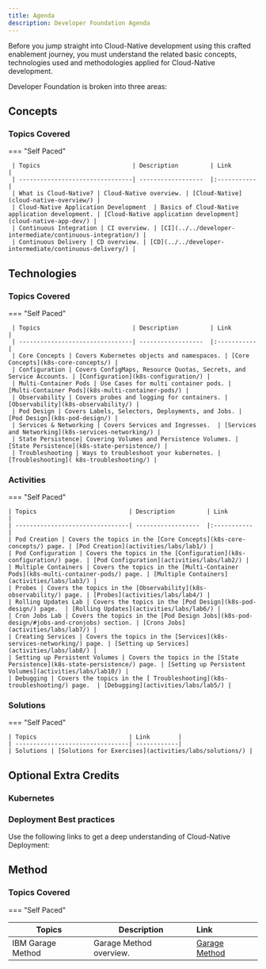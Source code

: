 ```yaml
---
title: Agenda
description: Developer Foundation Agenda
---
```

<!--- cSpell:ignore ICPA openshiftconsole Theia userid toolset crwexposeservice gradlew bluemix ocinstall Mico crwopenlink crwopenapp swaggerui gitpat gituser  buildconfig yourproject wireframe devenvsetup viewapp crwopenlink  atemplatized rtifactoryurlsetup Kata Koda configmap Katacoda checksetup cndp katacoda checksetup Linespace igccli regcred REPLACEME Tavis pipelinerun openshiftcluster invokecloudshell cloudnative sampleapp bwoolf hotspots multicloud pipelinerun Sricharan taskrun Vadapalli Rossel REPLACEME cloudnativesampleapp artifactoryuntar untar Hotspot devtoolsservices Piyum Zonooz Farr Kamal Arora Laszewski  Roadmap roadmap Istio Packt buildpacks automatable ksonnet jsonnet targetport podsiks SIGTERM SIGKILL minikube apiserver multitenant kubelet multizone Burstable checksetup handson  stockbffnode codepatterns devenvsetup newwindow preconfigured cloudantcredentials apikey Indexyaml classname  errorcondition tektonpipeline gradlew gitsecret viewapp cloudantgitpodscreen crwopenlink cdply crwopenapp -->

Before you jump straight into Cloud-Native development using this crafted enablement journey, you must understand the related basic concepts, technologies used and methodologies applied for Cloud-Native development.

Developer Foundation is broken into three areas:



## Concepts
### Topics Covered

===  "Self Paced"

     | Topics                          | Description         | Link        |
     | --------------------------------| ------------------  |:----------- |
     | What is Cloud-Native? | Cloud-Native overview. | [Cloud-Native](cloud-native-overview/) |
     | Cloud-Native Application Development  | Basics of Cloud-Native application development. | [Cloud-Native application development](cloud-native-app-dev/) |
     | Continuous Integration | CI overview. | [CI](../../developer-intermediate/continuous-integration/) |
     | Continuous Delivery | CD overview. | [CD](../../developer-intermediate/continuous-delivery/) |


## Technologies
### Topics Covered

=== "Self Paced"

     | Topics                          | Description         | Link        |
     | --------------------------------| ------------------  |:----------- |
     | Core Concepts | Covers Kubernetes objects and namespaces. | [Core Concepts](k8s-core-concepts/) |
     | Configuration | Covers ConfigMaps, Resource Quotas, Secrets, and Service Accounts. | [Configuration](k8s-configuration/) |
     | Multi-Container Pods | Use Cases for multi container pods. | [Multi-Container Pods](k8s-multi-container-pods/) |
     | Observability | Covers probes and logging for containers. | [Observability](k8s-observability/) |
     | Pod Design | Covers Labels, Selectors, Deployments, and Jobs. | [Pod Design](k8s-pod-design/) |
     | Services & Networking | Covers Services and Ingresses.  | [Services and Networking](k8s-services-networking/) |
     | State Persistence| Covering Volumes and Persistence Volumes. | [State Persistence](k8s-state-persistence/) |
     | Troubleshooting | Ways to troubleshoot your kubernetes. | [Troubleshooting]( k8s-troubleshooting/) |

### Activities

=== "Self Paced"

    | Topics                          | Description         | Link        |
    | --------------------------------| ------------------  |:----------- |
    | Pod Creation | Covers the topics in the [Core Concepts](k8s-core-concepts/) page. | [Pod Creation](activities/labs/lab1/) |
    | Pod Configuration | Covers the topics in the [Configuration](k8s-configuration/) page. | [Pod Configuration](activities/labs/lab2/) |
    | Multiple Containers | Covers the topics in the [Multi-Container Pods](k8s-multi-container-pods/) page. | [Multiple Containers](activities/labs/lab3/) |
    | Probes | Covers the topics in the [Observability](k8s-observability/) page. | [Probes](activities/labs/lab4/) |
    | Rolling Updates Lab | Covers the topics in the [Pod Design](k8s-pod-design/) page.  | [Rolling Updates](activities/labs/lab6/) |
    | Cron Jobs Lab | Covers the topics in the [Pod Design Jobs](k8s-pod-design/#jobs-and-cronjobs) section. | [Crons Jobs](activities/labs/lab7/) |
    | Creating Services | Covers the topics in the [Services](k8s-services-networking/) page. | [Setting up Services](activities/labs/lab8/) |
    | Setting up Persistent Volumes | Covers the topics in the [State Persistence](k8s-state-persistence/) page. | [Setting up Persistent Volumes](activities/labs/lab10/) |
    | Debugging | Covers the topics in the [ Troubleshooting](k8s-troubleshooting/) page.  | [Debugging](activities/labs/lab5/) |

### Solutions

=== "Self Paced"

    | Topics                          | Link        |
    | --------------------------------| ------------|
    | Solutions | [Solutions for Exercises](activities/labs/solutions/) |



## Optional Extra Credits
### Kubernetes


### Deployment Best practices
Use the following links to get a deep understanding of Cloud-Native Deployment:


## Method
### Topics Covered


=== "Self Paced"

| Topics                          | Description         | Link                                 |
| --------------------------------| ------------------  |:-------------------------------------|
| IBM Garage Method | Garage Method overview. | [Garage Method](garage-development/) |



